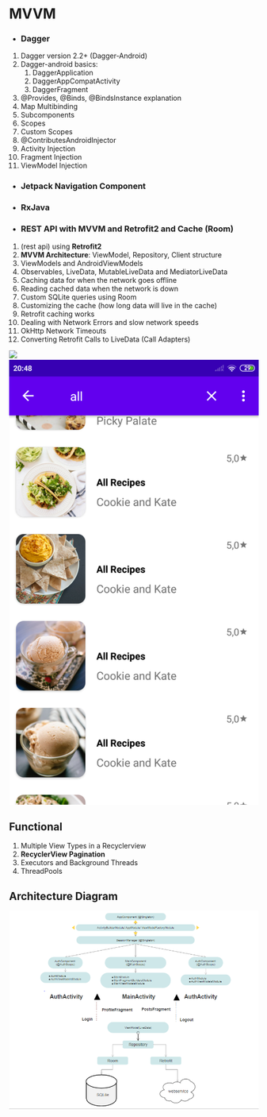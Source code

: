 # MVVM

- ### Dagger
<ol>
<li>Dagger version 2.2+ (Dagger-Android)</li>
<li>Dagger-android basics:
<ol>
<li>DaggerApplication</li>
<li>DaggerAppCompatActivity </li>
<li>DaggerFragment</li>
</ol>
</li>
<li>@Provides, @Binds, @BindsInstance explanation</li>
<li>Map Multibinding</li>
<li>Subcomponents</li>
<li>Scopes</li>
<li>Custom Scopes</li>
<li>@ContributesAndroidInjector</li>
<li>Activity Injection</li>
<li>Fragment Injection</li>
<li>ViewModel Injection</li>
</ol>

- ### Jetpack Navigation Component

- ### RxJava

- ### REST API with MVVM and Retrofit2 and Cache (Room)

<ol>
<li>(rest api) using <strong>Retrofit2</li>
<li>MVVM Architecture</strong>: ViewModel, Repository, Client structure</li>
<li>ViewModels and AndroidViewModels</li> 
<li>Observables, LiveData, MutableLiveData and MediatorLiveData</li>
<li>Caching data for when the network goes offline</li>
<li>Reading cached data when the network is down</li>
<li>Custom SQLite queries using Room</li>
<li>Customizing the cache (how long data will live in the cache)</li>
<li>Retrofit caching works</li>
<li>Dealing with Network Errors and slow network speeds</li>
<li>OkHttp Network Timeouts</li>
<li>Converting Retrofit Calls to LiveData (Call Adapters)</li>
</ol>
  
  <img src="https://github.com/dmitriykotov333/MVVM/blob/master/preview%20(1).gif">
  <img src="https://github.com/dmitriykotov333/MVVM/blob/master/Screenshot_2021-03-03-20-48-59-244_com.kotdev.food.png">
  
## Functional
<ol>
<li>Multiple View Types in a Recyclerview</li>
<li><strong>RecyclerView Pagination</strong></li>
<li>Executors and Background Threads</li>
<li>ThreadPools</li>
</ol>

## Architecture Diagram
<img src="https://github.com/dmitriykotov333/MVVM/blob/master/uml.PNG" >
